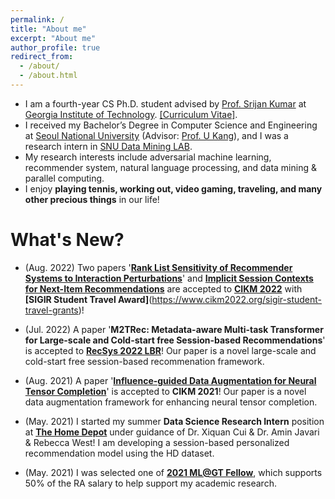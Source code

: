 ```yaml
---
permalink: /
title: "About me"
excerpt: "About me"
author_profile: true
redirect_from: 
  - /about/
  - /about.html
---
```


* I am a fourth-year CS Ph.D. student advised by [Prof. Srijan Kumar](https://www.cc.gatech.edu/~srijan/) at [Georgia Institute of Technology](https://www.gatech.edu/). [[Curriculum Vitae]](https://github.com/sejoonoh/sejoonoh.github.io/blob/master/files/CV_Sejoon_Oh_Latest.pdf).
* I received my Bachelor’s Degree in Computer Science and Engineering at [Seoul National University](http://snu.ac.kr) (Advisor: [Prof. U Kang](https://datalab.snu.ac.kr/~ukang/)), and I was a research intern in [SNU Data Mining LAB](https://datalab.snu.ac.kr/).
* My research interests include adversarial machine learning, recommender system, natural language processing, and data mining & parallel computing.
* I enjoy **playing tennis, working out, video gaming, traveling, and many other precious things** in our life!  

# What's New?

* (Aug. 2022) Two papers '**[Rank List Sensitivity of Recommender Systems to Interaction Perturbations](https://arxiv.org/abs/2201.12686)**' and **[Implicit Session Contexts for Next-Item Recommendations](https://arxiv.org/abs/2208.09076)** are accepted to **[CIKM 2022](https://www.cikm2022.org/)** with **[SIGIR Student Travel Award]**(https://www.cikm2022.org/sigir-student-travel-grants)!

* (Jul. 2022) A paper '**M2TRec: Metadata-aware Multi-task Transformer for Large-scale and Cold-start free Session-based Recommendations**' is accepted to **[RecSys 2022 LBR](https://recsys.acm.org/recsys22/)**! Our paper is a novel large-scale and cold-start free session-based recommenation framework.

* (Aug. 2021) A paper '[**Influence-guided Data Augmentation for Neural Tensor Completion**](https://arxiv.org/abs/2108.10248)' is accepted to **CIKM 2021**! Our paper is a novel data augmentation framework for enhancing neural tensor completion.

* (May. 2021) I started my summer **Data Science Research Intern** position at [**The Home Depot**](https://www.homedepot.com/) under guidance of Dr. Xiquan Cui & Dr. Amin Javari & Rebecca West! I am developing a session-based personalized recommendation model using the HD dataset.

* (May. 2021) I was selected one of [**2021 ML@GT Fellow**](https://mlatgt.blog/2021/05/10/the-machine-learning-center-awards-inaugural-mlgt-fellows/), which supports 50% of the RA salary to help support my academic research.
